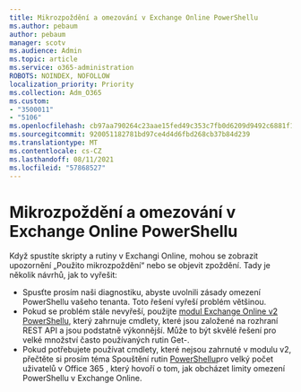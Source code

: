 ```yaml
---
title: Mikrozpoždění a omezování v Exchange Online PowerShellu
ms.author: pebaum
author: pebaum
manager: scotv
ms.audience: Admin
ms.topic: article
ms.service: o365-administration
ROBOTS: NOINDEX, NOFOLLOW
localization_priority: Priority
ms.collection: Adm_O365
ms.custom:
- "3500011"
- "5106"
ms.openlocfilehash: cb97aa790264c23aae15fed49c353c7fb0d6209d9492c6881f1b1091fe80d7b8
ms.sourcegitcommit: 920051182781bd97ce4d4d6fbd268cb37b84d239
ms.translationtype: MT
ms.contentlocale: cs-CZ
ms.lasthandoff: 08/11/2021
ms.locfileid: "57868527"
---
```

# <a name="micro-delays-or-throttling-in-exchange-online-powershell"></a>Mikrozpoždění a omezování v Exchange Online PowerShellu

Když spustíte skripty a rutiny v Exchangi Online, mohou se zobrazit upozornění „Použito mikrozpoždění“ nebo se objevit zpoždění. Tady je několik návrhů, jak to vyřešit:

- Spusťte prosím naši diagnostiku, abyste uvolnili zásady omezení PowerShellu vašeho tenanta. Toto řešení vyřeší problém většinou.
- Pokud se problém stále nevyřeší, použijte [modul Exchange Online v2 PowerShellu](https://docs.microsoft.com/powershell/exchange/exchange-online/exchange-online-powershell-v2/exchange-online-powershell-v2?view=exchange-ps&preserve-view=true), který zahrnuje cmdlety, které jsou založené na rozhraní REST API a jsou podstatně výkonnější. Může to být skvělé řešení pro velké množství často používaných rutin Get-.
- Pokud potřebujete používat cmdlety, které nejsou zahrnuté v modulu v2, přečtěte si prosím téma Spouštění rutin [PowerShellu](https://techcommunity.microsoft.com/t5/exchange-team-blog/updated-running-powershell-cmdlets-for-large-numbers-of-users-in/ba-p/1000628#)pro velký počet uživatelů v Office 365 , který hovoří o tom, jak obcházet limity omezení PowerShellu v Exchange Online.
